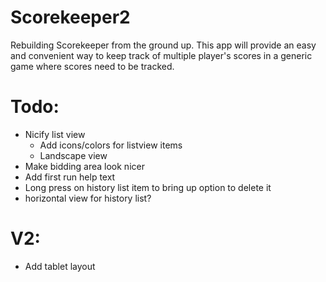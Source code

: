 Scorekeeper2
============

Rebuilding Scorekeeper from the ground up.  This app will provide an easy and convenient way to keep track of multiple player's scores in a generic game where scores need to be tracked.

Todo:
=====
- Nicify list view
  - Add icons/colors for listview items
  - Landscape view
- Make bidding area look nicer
- Add first run help text
- Long press on history list item to bring up option to delete it
- horizontal view for history list?

V2:
===
- Add tablet layout